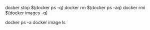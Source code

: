 docker stop $(docker ps -q)
docker rm $(docker ps -aq)
docker rmi $(docker images -q)

docker ps -a
docker image ls